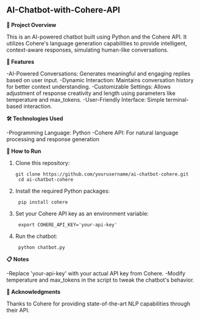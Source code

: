 ## AI-Chatbot-with-Cohere-API

**📖 Project Overview**

This is an AI-powered chatbot built using Python and the Cohere API. It utilizes Cohere's language generation capabilities to provide intelligent, context-aware responses, simulating human-like conversations.

**🌟 Features**

-AI-Powered Conversations: Generates meaningful and engaging replies based on user input.
-Dynamic Interaction: Maintains conversation history for better context understanding.
-Customizable Settings: Allows adjustment of response creativity and length using parameters like temperature and max_tokens.
-User-Friendly Interface: Simple terminal-based interaction.

**🛠️ Technologies Used**

-Programming Language: Python
-Cohere API: For natural language processing and response generation

**🚀 How to Run**

1. Clone this repository:

       git clone https://github.com/yourusername/ai-chatbot-cohere.git
        cd ai-chatbot-cohere

2. Install the required Python packages:

        pip install cohere

3. Set your Cohere API key as an environment variable:

        export COHERE_API_KEY='your-api-key'

4. Run the chatbot:

        python chatbot.py

**📋 Notes**

-Replace 'your-api-key' with your actual API key from Cohere.
-Modify temperature and max_tokens in the script to tweak the chatbot's behavior.

**🤝 Acknowledgments**

Thanks to Cohere for providing state-of-the-art NLP capabilities through their API.
